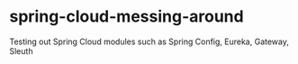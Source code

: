 # spring-cloud-messing-around
Testing out Spring Cloud modules such as Spring Config, Eureka, Gateway, Sleuth
